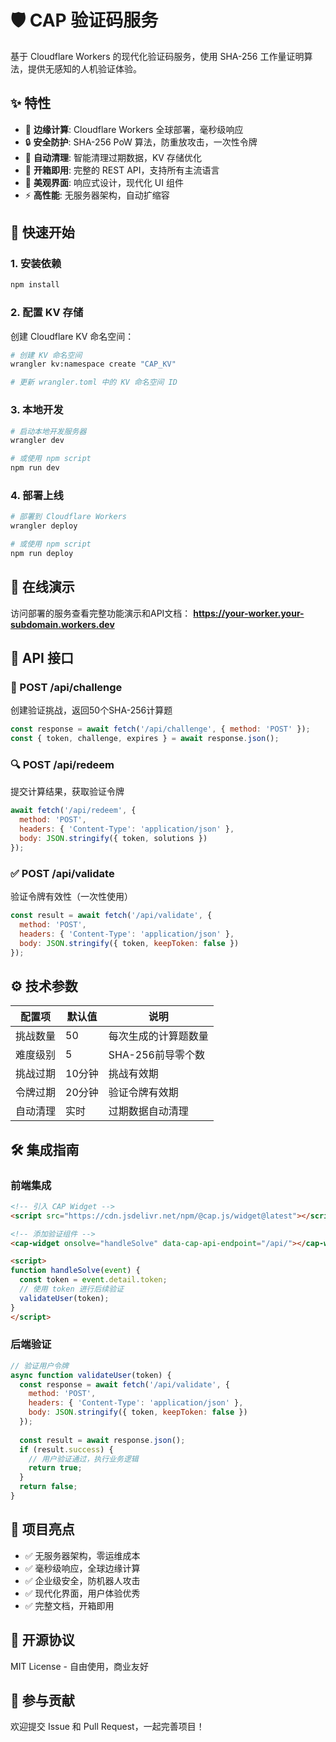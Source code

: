 # 🛡️ CAP 验证码服务

基于 Cloudflare Workers 的现代化验证码服务，使用 SHA-256 工作量证明算法，提供无感知的人机验证体验。

## ✨ 特性

- 🚀 **边缘计算**: Cloudflare Workers 全球部署，毫秒级响应
- 🔒 **安全防护**: SHA-256 PoW 算法，防重放攻击，一次性令牌
- 💾 **自动清理**: 智能清理过期数据，KV 存储优化
- 🎯 **开箱即用**: 完整的 REST API，支持所有主流语言
- 🎨 **美观界面**: 响应式设计，现代化 UI 组件
- ⚡ **高性能**: 无服务器架构，自动扩缩容

## 🚀 快速开始

### 1. 安装依赖

```bash
npm install
```

### 2. 配置 KV 存储

创建 Cloudflare KV 命名空间：

```bash
# 创建 KV 命名空间
wrangler kv:namespace create "CAP_KV"

# 更新 wrangler.toml 中的 KV 命名空间 ID
```

### 3. 本地开发

```bash
# 启动本地开发服务器
wrangler dev

# 或使用 npm script
npm run dev
```

### 4. 部署上线

```bash
# 部署到 Cloudflare Workers
wrangler deploy

# 或使用 npm script  
npm run deploy
```

## 🔗 在线演示

访问部署的服务查看完整功能演示和API文档：
**https://your-worker.your-subdomain.workers.dev**

## 📖 API 接口

### 🚀 POST /api/challenge
创建验证挑战，返回50个SHA-256计算题

```javascript
const response = await fetch('/api/challenge', { method: 'POST' });
const { token, challenge, expires } = await response.json();
```

### 🔍 POST /api/redeem  
提交计算结果，获取验证令牌

```javascript
await fetch('/api/redeem', {
  method: 'POST',
  headers: { 'Content-Type': 'application/json' },
  body: JSON.stringify({ token, solutions })
});
```

### ✅ POST /api/validate
验证令牌有效性（一次性使用）

```javascript  
const result = await fetch('/api/validate', {
  method: 'POST', 
  headers: { 'Content-Type': 'application/json' },
  body: JSON.stringify({ token, keepToken: false })
});
```

## ⚙️ 技术参数

| 配置项 | 默认值 | 说明 |
|--------|--------|------|
| 挑战数量 | 50 | 每次生成的计算题数量 |
| 难度级别 | 5 | SHA-256前导零个数 |
| 挑战过期 | 10分钟 | 挑战有效期 |
| 令牌过期 | 20分钟 | 验证令牌有效期 |
| 自动清理 | 实时 | 过期数据自动清理 |

## 🛠️ 集成指南

### 前端集成
```html
<!-- 引入 CAP Widget -->
<script src="https://cdn.jsdelivr.net/npm/@cap.js/widget@latest"></script>

<!-- 添加验证组件 -->
<cap-widget onsolve="handleSolve" data-cap-api-endpoint="/api/"></cap-widget>

<script>
function handleSolve(event) {
  const token = event.detail.token;
  // 使用 token 进行后续验证
  validateUser(token);
}
</script>
```

### 后端验证
```javascript
// 验证用户令牌
async function validateUser(token) {
  const response = await fetch('/api/validate', {
    method: 'POST',
    headers: { 'Content-Type': 'application/json' },
    body: JSON.stringify({ token, keepToken: false })
  });
  
  const result = await response.json();
  if (result.success) {
    // 用户验证通过，执行业务逻辑
    return true;
  }
  return false;
}
```

## 🚀 项目亮点

- ✅ 无服务器架构，零运维成本
- ✅ 毫秒级响应，全球边缘计算  
- ✅ 企业级安全，防机器人攻击
- ✅ 现代化界面，用户体验优秀
- ✅ 完整文档，开箱即用

## 📄 开源协议

MIT License - 自由使用，商业友好

## 🤝 参与贡献

欢迎提交 Issue 和 Pull Request，一起完善项目！